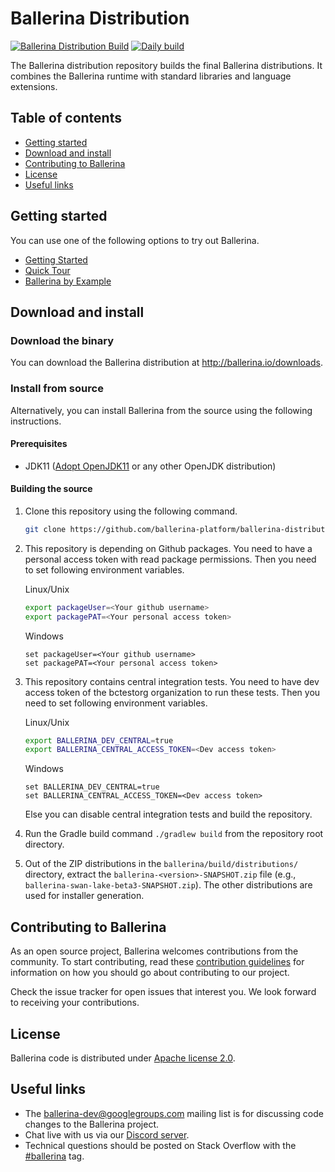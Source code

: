 # Ballerina Distribution
[![Ballerina Distribution Build](https://github.com/ballerina-platform/ballerina-distribution/workflows/Ballerina%20Distribution%20Build/badge.svg)](https://github.com/ballerina-platform/ballerina-distribution/actions?query=workflow%3A%22Ballerina+Distribution+Build%22)
[![Daily build](https://github.com/ballerina-platform/ballerina-distribution/workflows/Daily%20build/badge.svg)](https://github.com/ballerina-platform/ballerina-distribution/actions?query=workflow%3A%22Daily+build%22)

The Ballerina distribution repository builds the final Ballerina distributions. It combines the Ballerina runtime with standard libraries and language extensions.

## Table of contents

- [Getting started](#getting-started)
- [Download and install](#download-and-install)
- [Contributing to Ballerina](#contributing-to-ballerina)
- [License](#license)
- [Useful links](#useful-links)

## Getting started

You can use one of the following options to try out Ballerina.

* [Getting Started](https://ballerina.io/learn/getting-started/)
* [Quick Tour](https://ballerina.io/learn/quick-tour/)
* [Ballerina by Example](https://ballerina.io/learn/by-example/)

## Download and install

### Download the binary

You can download the Ballerina distribution at http://ballerina.io/downloads.

### Install from source

Alternatively, you can install Ballerina from the source using the following instructions.

#### Prerequisites

* JDK11 ([Adopt OpenJDK11](https://adoptopenjdk.net/) or any other OpenJDK distribution)

#### Building the source

1. Clone this repository using the following command.

    ```bash
    git clone https://github.com/ballerina-platform/ballerina-distribution
    ```
2. This repository is depending on Github packages. You need to have a personal access token with read package permissions. Then you need to set following environment variables.
    
    Linux/Unix
    ```bash
    export packageUser=<Your github username>
    export packagePAT=<Your personal access token>
    ```
    
    Windows
    ```batch
    set packageUser=<Your github username>
    set packagePAT=<Your personal access token>
    ```
3. This repository contains central integration tests. You need to have dev access token of the bctestorg organization to run these tests. Then you need to set following environment variables. 

   Linux/Unix
    ```bash
    export BALLERINA_DEV_CENTRAL=true
    export BALLERINA_CENTRAL_ACCESS_TOKEN=<Dev access token>
    ```

   Windows
    ```batch
    set BALLERINA_DEV_CENTRAL=true
    set BALLERINA_CENTRAL_ACCESS_TOKEN=<Dev access token>
    ```
   Else you can disable central integration tests and build the repository.
   
4. Run the Gradle build command ``./gradlew build`` from the repository root directory.
5. Out of the ZIP distributions in the `ballerina/build/distributions/` directory, extract the `ballerina-<version>-SNAPSHOT.zip` file (e.g., `ballerina-swan-lake-beta3-SNAPSHOT.zip`). The other distributions are used for installer generation.

## Contributing to Ballerina

As an open source project, Ballerina welcomes contributions from the community. To start contributing, read these [contribution guidelines](https://github.com/ballerina-platform/ballerina-lang/blob/master/CONTRIBUTING.md) for information on how you should go about contributing to our project.

Check the issue tracker for open issues that interest you. We look forward to receiving your contributions.

## License

Ballerina code is distributed under [Apache license 2.0](https://github.com/ballerina-platform/ballerina-lang/blob/master/LICENSE).

## Useful links

* The ballerina-dev@googlegroups.com mailing list is for discussing code changes to the Ballerina project.
* Chat live with us via our [Discord server](https://discord.gg/ballerinalang).
* Technical questions should be posted on Stack Overflow with the [#ballerina](https://stackoverflow.com/questions/tagged/ballerina) tag.
